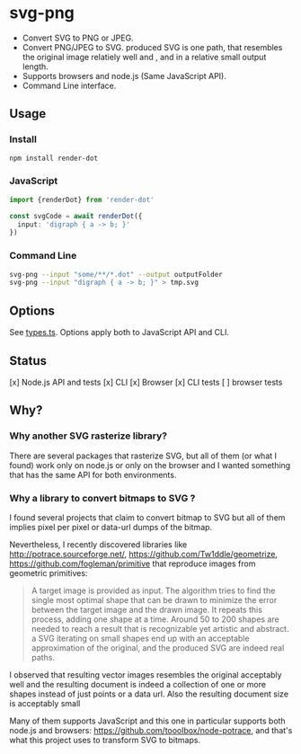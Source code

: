 # svg-png

 * Convert SVG to PNG or JPEG.
 * Convert PNG/JPEG to SVG. produced SVG is one path, that resembles the original image relatiely well and ,
   and in a relative small output length.
 * Supports browsers and node.js (Same JavaScript API). 
 * Command Line interface.

## Usage

### Install

```sh
npm install render-dot
```

### JavaScript

```ts
import {renderDot} from 'render-dot'

const svgCode = await renderDot({
  input: 'digraph { a -> b; }'
})
```

### Command Line

```sh
svg-png --input "some/**/*.dot" --output outputFolder
svg-png --input "digraph { a -> b; }" > tmp.svg
```

## Options

See [types.ts](src/types.ts). Options apply both to JavaScript API and CLI.

## Status

 [x] Node.js API and tests
 [x] CLI
 [x] Browser
 [x] CLI tests
 [ ] browser tests

## Why?

### Why another SVG rasterize library?

There are several packages that rasterize SVG, but all of them (or what I found) work only on node.js or only
on the browser and I wanted something that has the same API for both environments.

### Why a library to convert bitmaps to SVG ?

I found several projects that claim to convert bitmap to SVG but all of them implies pixel per pixel or
data-url dumps of the bitmap.

Nevertheless, I recently discovered libraries like http://potrace.sourceforge.net/,
https://github.com/Tw1ddle/geometrize, https://github.com/fogleman/primitive that reproduce images from
geometric primitives:

 >A target image is provided as input. The algorithm tries to find the single most optimal shape that can be
 >drawn to minimize the error between the target image and the drawn image. It repeats this process, adding
 >one shape at a time. Around 50 to 200 shapes are needed to reach a result that is recognizable yet artistic
 >and abstract. a SVG iterating on small shapes end up with an acceptable approximation of the original, and
 >the produced SVG are indeed real paths. 

 I observed that resulting vector images resembles the original acceptably well and the resulting document is
 indeed a collection of one or more shapes instead of just points or a data url. Also the resulting document
 size is acceptably small

 Many of them supports JavaScript and this one in particular supports both node.js and browsers:
 https://github.com/tooolbox/node-potrace, and that's what this project uses to transform SVG to bitmaps. 